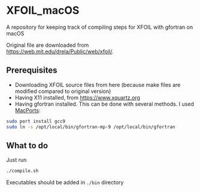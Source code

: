 # XFOIL_macOS
A repository for keeping track of compiling steps for XFOIL with gfortran on macOS

Original file are downloaded from https://web.mit.edu/drela/Public/web/xfoil/.

## Prerequisites
- Downloading XFOIL source files from here (because make files are modified compared to original version)
- Having X11 installed, from https://www.xquartz.org 
- Having gfortran installed. This can be done with several methods. I used [MacPorts](https://www.macports.org):
```bash
sudo port install gcc9
sudo ln -s /opt/local/bin/gfortran-mp-9 /opt/local/bin/gfortran
```

## What to do
Just run
```bash
./compile.sh
```

Executables should be added in `./bin` directory